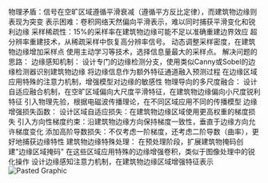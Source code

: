物理矛盾：信号在空旷区域遵循平滑衰减（遵循平方反比定律），而建筑物边缘则表现为突变 
表示困难：卷积网络天然偏向平滑表示，难以同时捕获平滑变化和锐利边缘 
采样稀疏性：15%的采样率在建筑物边缘可能不足以准确重建边界效应
超分辨率重建技术，从稀疏采样中恢复高分辨率信号。
动态调整采样密度，在建筑物边缘增加采样点
使用主动学习等技术，选择信息量最大的采样点。
解决问题的思路：
边缘感知机制： 
设计专门的边缘检测分支，使用类似Canny或Sobel的边缘检测器识别建筑物边缘 
将边缘信息作为额外特征通道融入预测过程 
在边缘区域应用特殊的注意力机制，增强模型对边缘的敏感性 
物理导向的多尺度融合： 
设计自适应融合机制，在空旷区域偏向大尺度平滑特征，在建筑物边缘偏向小尺度锐利特征 
引入物理先验，根据电磁波传播理论，在不同区域应用不同的传播模型 
边缘增强损失函数： 
设计区域自适应损失：在建筑物边缘区域使用更高权重的梯度损失 
引入方向性梯度约束：沿建筑物边缘方向保持梯度一致性，垂直于边缘方向允许梯度变化 
添加高阶导数损失：不仅考虑一阶梯度，还考虑二阶导数（曲率），更好地捕获边缘特性 
建筑物边缘特殊处理： 
在预处理阶段，扩展建筑物掩码创建"边缘区域掩码" 
在这些区域应用特殊的边缘增强卷积，类似于图像处理中的锐化操作 
设计边缘感知注意力机制，在建筑物边缘区域增强特征表示
![Pasted Graphic](https://github.com/user-attachments/assets/47e98e50-4344-481a-91c5-bda7402f029f)


